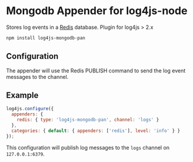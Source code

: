 # Mongodb Appender for log4js-node

Stores log events in a [Redis](https://redis.io) database. Plugin for log4js > 2.x
```bash
npm install log4js-mongodb-pan
```

## Configuration

The appender will use the Redis PUBLISH command to send the log event messages to the channel.

## Example

```javascript
log4js.configure({
  appenders: {
    redis: { type: 'log4js-mongodb-pan', channel: 'logs' }
  },
  categories: { default: { appenders: ['redis'], level: 'info' } }
});
```

This configuration will publish log messages to the `logs` channel on `127.0.0.1:6379`.
